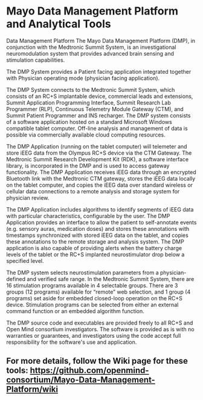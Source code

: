 # Mayo Data Management Platform and Analytical Tools
Data Management Platform
The Mayo Data Management Platform (DMP), in conjunction with the Medtronic Summit System, is an investigational neuromodulation system that provides advanced brain sensing and stimulation capabilities.

The DMP System provides a Patient facing application integrated together with Physician operating mode (physician facing application).

The DMP System connects to the Medtronic Summit System, which consists of an RC+S implantable device, commercial leads and extensions, Summit Application Programming Interface, Summit Research Lab Programmer (RLP), Continuous Telemetry Module Gateway (CTM), and Summit Patient Programmer and INS recharger. The DMP system consists of a software application hosted on a standard Microsoft Windows compatible tablet computer. Off-line analysis and management of data is possible via commercially available cloud computing resources.

The DMP Application (running on the tablet computer) will telemeter and store iEEG data from the Olympus RC+S device via the CTM Gateway. The Medtronic Summit Research Development Kit (RDK), a software interface library, is incorporated in the DMP and is used to access gateway functionality. The DMP Application receives iEEG data through an encrypted Bluetooth link with the Medtronic CTM gateway, stores the iEEG data locally on the tablet computer, and copies the iEEG data over standard wireless or cellular data connections to a remote analysis and storage system for physician review.

The DMP Application includes algorithms to identify segments of iEEG data with particular characteristics, configurable by the user. The DMP Application provides an interface to allow the patient to self-annotate events (e.g. sensory auras, medication doses) and stores these annotations with timestamps synchronized with stored iEEG data on the tablet, and copies these annotations to the remote storage and analysis system. The DMP application is also capable of providing alerts when the battery charge levels of the tablet or the RC+S implanted neurostimulator drop below a specified level.

The DMP system selects neurostimulation parameters from a physician-defined and verified safe range. In the Medtronic Summit System, there are 16 stimulation programs available in 4 selectable groups. There are 3 groups (12 programs) available for “remote” web selection, and 1 group (4 programs) set aside for embedded closed-loop operation on the RC+S device. Stimulation programs can be selected from either an external command function or an embedded algorithm function.

The DMP source code and executables are provided freely to all RC+S and Open Mind consortium investigators. The software is provided as is with no warranties or guarantees, and investigators using the code accept full responsibility for the software's use and application.

## For more details, follow the Wiki page for these tools: https://github.com/openmind-consortium/Mayo-Data-Management-Platform/wiki
